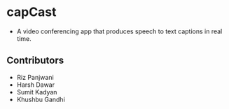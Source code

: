 # capCast
- A video conferencing app that produces speech to text captions in real time.

## Contributors
- Riz Panjwani
- Harsh Dawar
- Sumit Kadyan
- Khushbu Gandhi


